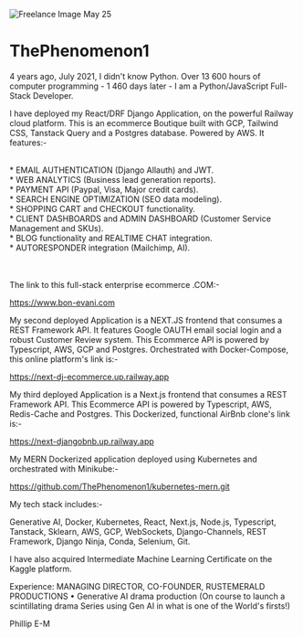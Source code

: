 
![Freelance Image May 25](https://github.com/user-attachments/assets/117cb2a1-0d21-4759-8208-7208a558dacf)


# ThePhenomenon1

4 years ago, July 2021, I didn't know Python. Over 13 600 hours of computer programming - 1 460 days later - I am a Python/JavaScript Full-Stack Developer.

I have deployed my React/DRF Django Application, on the powerful Railway cloud platform. 
This is an ecommerce Boutique built with GCP, Tailwind CSS, Tanstack Query and a Postgres database. Powered by AWS. It features:-

<br>
* EMAIL AUTHENTICATION (Django Allauth) and JWT.

<br>
* WEB ANALYTICS (Business lead generation reports).

<br>
* PAYMENT API (Paypal, Visa, Major credit cards).

<br>
* SEARCH ENGINE OPTIMIZATION (SEO data modeling).

<br>
* SHOPPING CART and CHECKOUT functionality.

<br>
* CLIENT DASHBOARDS and ADMIN DASHBOARD (Customer Service Management and SKUs).

<br>
* BLOG functionality and REALTIME CHAT integration.

<br>
* AUTORESPONDER integration (Mailchimp, AI).

\
\
The link to this full-stack enterprise ecommerce .COM:-

https://www.bon-evani.com

My second deployed Application is a NEXT.JS frontend that consumes a REST Framework API.
It features Google OAUTH email social login and a robust Customer Review system.
This Ecommerce API is powered by Typescript, AWS, GCP and Postgres.
Orchestrated with Docker-Compose, this online platform's link is:-

https://next-dj-ecommerce.up.railway.app

My third deployed Application is a Next.js frontend that consumes a REST Framework API. 
This Ecommerce API is powered by Typescript, AWS, Redis-Cache and Postgres.
This Dockerized, functional AirBnb clone's link is:-

https://next-djangobnb.up.railway.app

My MERN Dockerized application deployed using Kubernetes and orchestrated with Minikube:-

https://github.com/ThePhenomenon1/kubernetes-mern.git

My tech stack includes:-

Generative AI,
Docker,
Kubernetes,
React,
Next.js,
Node.js,
Typescript,
Tanstack,
Sklearn,
AWS,
GCP,
WebSockets,
Django-Channels,
REST Framework,
Django Ninja,
Conda,
Selenium,
Git.

I have also acquired Intermediate Machine Learning Certificate on the Kaggle platform.

Experience: MANAGING DIRECTOR, CO-FOUNDER, RUSTEMERALD PRODUCTIONS
•	Generative AI drama production (On course to launch a scintillating drama Series using Gen AI in what is one of the World's firsts!)


Phillip E-M
